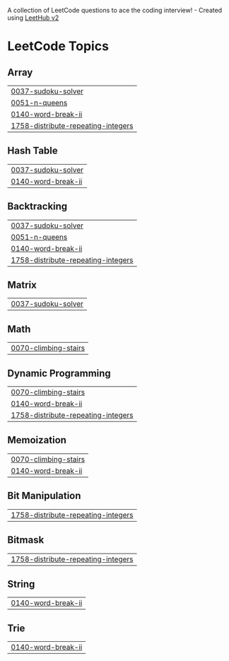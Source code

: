 A collection of LeetCode questions to ace the coding interview! - Created using [LeetHub v2](https://github.com/arunbhardwaj/LeetHub-2.0)
<!---LeetCode Topics Start-->
# LeetCode Topics
## Array
|  |
| ------- |
| [0037-sudoku-solver](https://github.com/Pratosh30/HackwithInfyPrep_GU_WUE_PratoshSinghBhadauria/tree/master/0037-sudoku-solver) |
| [0051-n-queens](https://github.com/Pratosh30/HackwithInfyPrep_GU_WUE_PratoshSinghBhadauria/tree/master/0051-n-queens) |
| [0140-word-break-ii](https://github.com/Pratosh30/HackwithInfyPrep_GU_WUE_PratoshSinghBhadauria/tree/master/0140-word-break-ii) |
| [1758-distribute-repeating-integers](https://github.com/Pratosh30/HackwithInfyPrep_GU_WUE_PratoshSinghBhadauria/tree/master/1758-distribute-repeating-integers) |
## Hash Table
|  |
| ------- |
| [0037-sudoku-solver](https://github.com/Pratosh30/HackwithInfyPrep_GU_WUE_PratoshSinghBhadauria/tree/master/0037-sudoku-solver) |
| [0140-word-break-ii](https://github.com/Pratosh30/HackwithInfyPrep_GU_WUE_PratoshSinghBhadauria/tree/master/0140-word-break-ii) |
## Backtracking
|  |
| ------- |
| [0037-sudoku-solver](https://github.com/Pratosh30/HackwithInfyPrep_GU_WUE_PratoshSinghBhadauria/tree/master/0037-sudoku-solver) |
| [0051-n-queens](https://github.com/Pratosh30/HackwithInfyPrep_GU_WUE_PratoshSinghBhadauria/tree/master/0051-n-queens) |
| [0140-word-break-ii](https://github.com/Pratosh30/HackwithInfyPrep_GU_WUE_PratoshSinghBhadauria/tree/master/0140-word-break-ii) |
| [1758-distribute-repeating-integers](https://github.com/Pratosh30/HackwithInfyPrep_GU_WUE_PratoshSinghBhadauria/tree/master/1758-distribute-repeating-integers) |
## Matrix
|  |
| ------- |
| [0037-sudoku-solver](https://github.com/Pratosh30/HackwithInfyPrep_GU_WUE_PratoshSinghBhadauria/tree/master/0037-sudoku-solver) |
## Math
|  |
| ------- |
| [0070-climbing-stairs](https://github.com/Pratosh30/HackwithInfyPrep_GU_WUE_PratoshSinghBhadauria/tree/master/0070-climbing-stairs) |
## Dynamic Programming
|  |
| ------- |
| [0070-climbing-stairs](https://github.com/Pratosh30/HackwithInfyPrep_GU_WUE_PratoshSinghBhadauria/tree/master/0070-climbing-stairs) |
| [0140-word-break-ii](https://github.com/Pratosh30/HackwithInfyPrep_GU_WUE_PratoshSinghBhadauria/tree/master/0140-word-break-ii) |
| [1758-distribute-repeating-integers](https://github.com/Pratosh30/HackwithInfyPrep_GU_WUE_PratoshSinghBhadauria/tree/master/1758-distribute-repeating-integers) |
## Memoization
|  |
| ------- |
| [0070-climbing-stairs](https://github.com/Pratosh30/HackwithInfyPrep_GU_WUE_PratoshSinghBhadauria/tree/master/0070-climbing-stairs) |
| [0140-word-break-ii](https://github.com/Pratosh30/HackwithInfyPrep_GU_WUE_PratoshSinghBhadauria/tree/master/0140-word-break-ii) |
## Bit Manipulation
|  |
| ------- |
| [1758-distribute-repeating-integers](https://github.com/Pratosh30/HackwithInfyPrep_GU_WUE_PratoshSinghBhadauria/tree/master/1758-distribute-repeating-integers) |
## Bitmask
|  |
| ------- |
| [1758-distribute-repeating-integers](https://github.com/Pratosh30/HackwithInfyPrep_GU_WUE_PratoshSinghBhadauria/tree/master/1758-distribute-repeating-integers) |
## String
|  |
| ------- |
| [0140-word-break-ii](https://github.com/Pratosh30/HackwithInfyPrep_GU_WUE_PratoshSinghBhadauria/tree/master/0140-word-break-ii) |
## Trie
|  |
| ------- |
| [0140-word-break-ii](https://github.com/Pratosh30/HackwithInfyPrep_GU_WUE_PratoshSinghBhadauria/tree/master/0140-word-break-ii) |
<!---LeetCode Topics End-->